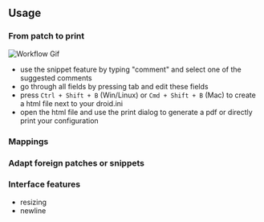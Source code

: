 ## Usage

### From patch to print
![Workflow Gif](/screencast/workflow.gif)

- use the snippet feature by typing "comment" and select one of the suggested comments
- go through all fields by pressing tab and edit these fields
- press `Ctrl + Shift + B` (Win/Linux) or `Cmd + Shift + B` (Mac) to create a html file next to your droid.ini
- open the html file and use the print dialog to generate a pdf or directly print your configuration

### Mappings

### Adapt foreign patches or snippets

### Interface features

- resizing
- newline


